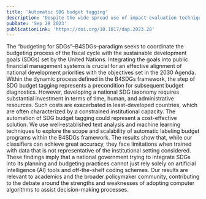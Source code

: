 ```yaml
---
title: 'Automatic SDG budget tagging'
description: 'Despite the wide spread use of impact evaluation techniques, data that links detailed budget lines to outcome indicators is surprisingly scant. Performing this mapping manually can be prohibitively expensive for many countries. The idea behind this paper was to test if natural language processing could provide a reliable tool for mapping budgets into indicators automatically.'
pubDate: 'Sep 28 2023'
publicationLink: 'https://doi.org/10.1017/dap.2023.28'
---
```


The “budgeting for SDGs”–B4SDGs–paradigm seeks to coordinate the budgeting process of the fiscal cycle with the sustainable development goals (SDGs) set by the United Nations. Integrating the goals into public financial management systems is crucial for an effective alignment of national development priorities with the objectives set in the 2030 Agenda. Within the dynamic process defined in the B4SDGs framework, the step of SDG budget tagging represents a precondition for subsequent budget diagnostics. However, developing a national SDG taxonomy requires substantial investment in terms of time, human, and administrative resources. Such costs are exacerbated in least-developed countries, which are often characterized by a constrained institutional capacity. The automation of SDG budget tagging could represent a cost-effective solution. We use well-established text analysis and machine learning techniques to explore the scope and scalability of automatic labeling budget programs within the B4SDGs framework. The results show that, while our classifiers can achieve great accuracy, they face limitations when trained with data that is not representative of the institutional setting considered. These findings imply that a national government trying to integrate SDGs into its planning and budgeting practices cannot just rely solely on artificial intelligence (AI) tools and off-the-shelf coding schemes. Our results are relevant to academics and the broader policymaker community, contributing to the debate around the strengths and weaknesses of adopting computer algorithms to assist decision-making processes.